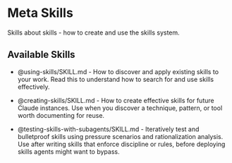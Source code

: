# Meta Skills

Skills about skills - how to create and use the skills system.

## Available Skills

- @using-skills/SKILL.md - How to discover and apply existing skills to your work. Read this to understand how to search for and use skills effectively.

- @creating-skills/SKILL.md - How to create effective skills for future Claude instances. Use when you discover a technique, pattern, or tool worth documenting for reuse.

- @testing-skills-with-subagents/SKILL.md - Iteratively test and bulletproof skills using pressure scenarios and rationalization analysis. Use after writing skills that enforce discipline or rules, before deploying skills agents might want to bypass.

